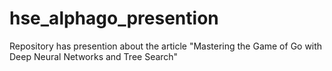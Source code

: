 # hse_alphago_presention
Repository has presention about the article "Mastering the Game of Go with Deep Neural Networks and Tree Search"
